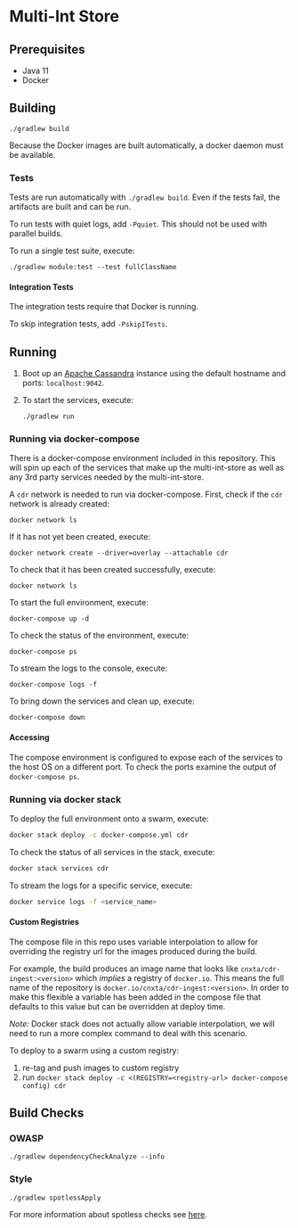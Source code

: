 # Multi-Int Store

## Prerequisites
* Java 11
* Docker

## Building
```
./gradlew build
```
Because the Docker images are built automatically, a docker daemon must be available.


### Tests
Tests are run automatically with `./gradlew build`. Even if the tests fail, the artifacts are built and can be run.

To run tests with quiet logs, add `-Pquiet`. This should not be used with parallel builds.

To run a single test suite, execute:
```
./gradlew module:test --test fullClassName
```

#### Integration Tests
The integration tests require that Docker is running.

To skip integration tests, add `-PskipITests`.

## Running
1. Boot up an [Apache Cassandra](https://cassandra.apache.org/) instance using the default hostname and ports: `localhost:9042`.

2. To start the services, execute:
	```
	./gradlew run
	```

### Running via docker-compose
There is a docker-compose environment included in this repository.
This will spin up each of the services that make up the multi-int-store as well as any 3rd party services needed by the multi-int-store.

A `cdr` network is needed to run via docker-compose. First, check if the `cdr` network is already created:
```
docker network ls
```

If it has not yet been created, execute:
```
docker network create --driver=overlay --attachable cdr
```

To check that it has been created successfully, execute:
```
docker network ls
```

To start the full environment, execute:
```
docker-compose up -d
```

To check the status of the environment, execute:
```
docker-compose ps
```

To stream the logs to the console, execute:
```
docker-compose logs -f
```

To bring down the services and clean up, execute:
```
docker-compose down
```

#### Accessing

The compose environment is configured to expose each of the services to the host OS on a different port. To check the ports examine the output of `docker-compose ps`.

### Running via docker stack
To deploy the full environment onto a swarm, execute:
```bash
docker stack deploy -c docker-compose.yml cdr
```

To check the status of all services in the stack, execute:
```bash
docker stack services cdr
```

To stream the logs for a specific service, execute:
```bash
docker service logs -f <service_name>
```

#### Custom Registries
The compose file in this repo uses variable interpolation to allow for overriding the registry url for the images produced during the build.

For example, the build produces an image name that looks like `cnxta/cdr-ingest:<version>` which _implies_ a registry of `docker.io`. This means the full name of the repository is `docker.io/cnxta/cdr-ingest:<version>`.
In order to make this flexible a variable has been added in the compose file that defaults to this value but can be overridden at deploy time.

*Note:* Docker stack does not actually allow variable interpolation, we will need to run a more complex command to deal with this scenario.

To deploy to a swarm using a custom registry:
1. re-tag and push images to custom registry
2. run `docker stack deploy -c <(REGISTRY=<registry-url> docker-compose config) cdr`


## Build Checks
### OWASP
```
./gradlew dependencyCheckAnalyze --info
```

### Style
```
./gradlew spotlessApply
```

For more information about spotless checks see [here](https://github.com/diffplug/spotless/tree/master/plugin-gradle#custom-rules).
